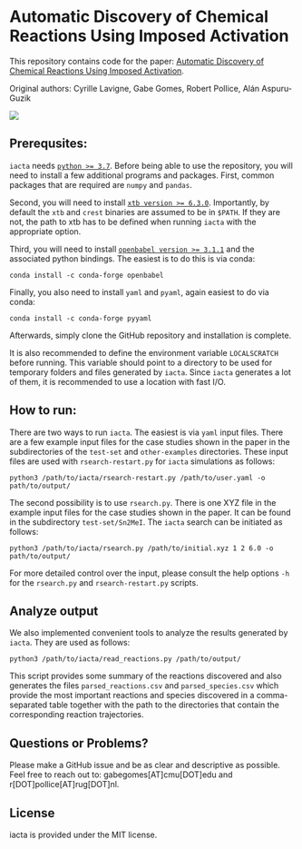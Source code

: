# Automatic Discovery of Chemical Reactions Using Imposed Activation
This repository contains code for the paper: [Automatic Discovery of Chemical Reactions Using Imposed Activation](https://doi.org/10.26434/chemrxiv.13008500.v2). 

Original authors: Cyrille Lavigne, Gabe Gomes, Robert Pollice, Alán Aspuru-Guzik

<img align="center" src="https://github.com/aspuru-guzik-group/iacta/blob/main/repo/TOC.png"/>

## Prerequsites: 

`iacta` needs [`python >= 3.7`](https://www.python.org/downloads/). Before being able to use the repository, you will need to install a few additional programs and packages. First, common packages that are required are `numpy` and `pandas`.

Second, you will need to install [`xtb version >= 6.3.0`](https://xtb-docs.readthedocs.io/en/latest/contents.html). Importantly, by default the `xtb` and `crest` binaries are assumed to be in `$PATH`. If they are not, the path to xtb has to be defined when running `iacta` with the appropriate option.

Third, you will need to install [`openbabel version >= 3.1.1`](https://open-babel.readthedocs.io/en/latest/Installation/install.html) and the associated python bindings. The easiest is to do this is via conda:

```
conda install -c conda-forge openbabel
```

Finally, you also need to install `yaml` and `pyaml`, again easiest to do via conda:

```
conda install -c conda-forge pyyaml
```

Afterwards, simply clone the GitHub repository and installation is complete. 

It is also recommended to define the environment variable `LOCALSCRATCH` before running. This variable should point to a directory to be used for temporary folders and files generated by `iacta`. Since `iacta` generates a lot of them, it is recommended to use a location with fast I/O.


## How to run: 

There are two ways to run `iacta`. The easiest is via `yaml` input files. There are a few example input files for the case studies shown in the paper in the subdirectories of the `test-set` and `other-examples` directories. These input files are used with `rsearch-restart.py` for `iacta` simulations as follows:

```
python3 /path/to/iacta/rsearch-restart.py /path/to/user.yaml -o path/to/output/
```

The second possibility is to use `rsearch.py`. There is one XYZ file in the example input files for the case studies shown in the paper. It can be found in the subdirectory `test-set/Sn2MeI`. The `iacta` search can be initiated as follows:

```
python3 /path/to/iacta/rsearch.py /path/to/initial.xyz 1 2 6.0 -o path/to/output/
```

For more detailed control over the input, please consult the help options `-h` for the `rsearch.py` and `rsearch-restart.py` scripts.


## Analyze output

We also implemented convenient tools to analyze the results generated by `iacta`. They are used as follows:

```
python3 /path/to/iacta/read_reactions.py /path/to/output/
```

This script provides some summary of the reactions discovered and also generates the files `parsed_reactions.csv` and `parsed_species.csv` which provide the most important reactions and species discovered in a comma-separated table together with the path to the directories that contain the corresponding reaction trajectories.


## Questions or Problems?
Please make a GitHub issue and be as clear and descriptive as possible. Feel free to reach out to: gabegomes[AT]cmu[DOT]edu and r[DOT]pollice[AT]rug[DOT]nl.


## License

iacta is provided under the MIT license.
